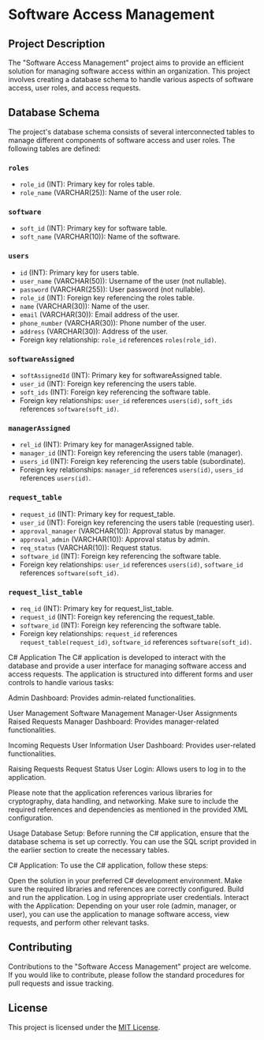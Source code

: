 # Software Access Management

## Project Description

The "Software Access Management" project aims to provide an efficient solution for managing software access within an organization. This project involves creating a database schema to handle various aspects of software access, user roles, and access requests.

## Database Schema

The project's database schema consists of several interconnected tables to manage different components of software access and user roles. The following tables are defined:

### `roles`

- `role_id` (INT): Primary key for roles table.
- `role_name` (VARCHAR(25)): Name of the user role.

### `software`

- `soft_id` (INT): Primary key for software table.
- `soft_name` (VARCHAR(10)): Name of the software.

### `users`

- `id` (INT): Primary key for users table.
- `user_name` (VARCHAR(50)): Username of the user (not nullable).
- `password` (VARCHAR(255)): User password (not nullable).
- `role_id` (INT): Foreign key referencing the roles table.
- `name` (VARCHAR(30)): Name of the user.
- `email` (VARCHAR(30)): Email address of the user.
- `phone_number` (VARCHAR(30)): Phone number of the user.
- `address` (VARCHAR(30)): Address of the user.
- Foreign key relationship: `role_id` references `roles(role_id)`.

### `softwareAssigned`

- `softAssignedId` (INT): Primary key for softwareAssigned table.
- `user_id` (INT): Foreign key referencing the users table.
- `soft_ids` (INT): Foreign key referencing the software table.
- Foreign key relationships: `user_id` references `users(id)`, `soft_ids` references `software(soft_id)`.

### `managerAssigned`

- `rel_id` (INT): Primary key for managerAssigned table.
- `manager_id` (INT): Foreign key referencing the users table (manager).
- `users_id` (INT): Foreign key referencing the users table (subordinate).
- Foreign key relationships: `manager_id` references `users(id)`, `users_id` references `users(id)`.

### `request_table`

- `request_id` (INT): Primary key for request_table.
- `user_id` (INT): Foreign key referencing the users table (requesting user).
- `approval_manager` (VARCHAR(10)): Approval status by manager.
- `approval_admin` (VARCHAR(10)): Approval status by admin.
- `req_status` (VARCHAR(10)): Request status.
- `software_id` (INT): Foreign key referencing the software table.
- Foreign key relationships: `user_id` references `users(id)`, `software_id` references `software(soft_id)`.

### `request_list_table`

- `req_id` (INT): Primary key for request_list_table.
- `request_id` (INT): Foreign key referencing the request_table.
- `software_id` (INT): Foreign key referencing the software table.
- Foreign key relationships: `request_id` references `request_table(request_id)`, `software_id` references `software(soft_id)`.

C# Application
The C# application is developed to interact with the database and provide a user interface for managing software access and access requests. The application is structured into different forms and user controls to handle various tasks:

Admin Dashboard: Provides admin-related functionalities.

User Management
Software Management
Manager-User Assignments
Raised Requests
Manager Dashboard: Provides manager-related functionalities.

Incoming Requests
User Information
User Dashboard: Provides user-related functionalities.

Raising Requests
Request Status
User Login: Allows users to log in to the application.

Please note that the application references various libraries for cryptography, data handling, and networking. Make sure to include the required references and dependencies as mentioned in the provided XML configuration.

Usage
Database Setup: Before running the C# application, ensure that the database schema is set up correctly. You can use the SQL script provided in the earlier section to create the necessary tables.

C# Application: To use the C# application, follow these steps:

Open the solution in your preferred C# development environment.
Make sure the required libraries and references are correctly configured.
Build and run the application.
Log in using appropriate user credentials.
Interact with the Application: Depending on your user role (admin, manager, or user), you can use the application to manage software access, view requests, and perform other relevant tasks.

## Contributing

Contributions to the "Software Access Management" project are welcome. If you would like to contribute, please follow the standard procedures for pull requests and issue tracking.

## License

This project is licensed under the [MIT License](LICENSE).
